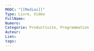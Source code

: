 ```yaml
---
MOOC: "[[Medias]]"
Type: Livre, Video
FullName: 
Numero: 
Categorie: Productivite, Programmation
Auteur: 
Lien: 
tags:
---
```

